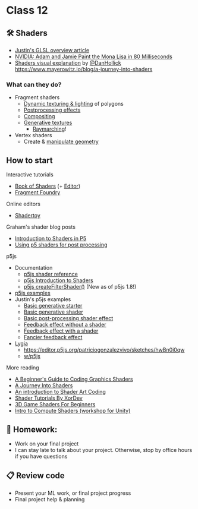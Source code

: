 # Class 12

## 🛠️ Shaders

* [Justin's GLSL overview article](https://github.com/cacheflowe/haxademic/blob/master/guides/shaders-intro.md)
* [NVIDIA: Adam and Jamie Paint the Mona Lisa in 80 Milliseconds](https://www.youtube.com/watch?v=WmW6SD-EHVY)
* [Shaders visual explanation](https://typefully.com/DanHollick/gpnhhud) by [@DanHollick](https://twitter.com/DanHollick/status/1603370500306018304)
https://www.mayerowitz.io/blog/a-journey-into-shaders

### What can they do?

* Fragment shaders
  * [Dynamic texturing & lighting](https://threejs.org/examples/#webgl_materials_bumpmap) of polygons
  * [Postprocessing effects](https://filters.pixijs.download/main/demo/index.html)
  * [Compositing](https://filters.pixijs.download/main/demo/index.html)
  * [Generative textures](https://www.shadertoy.com/view/XtyXzw)
    * [Raymarching](https://www.shadertoy.com/view/Xds3zN)!
* Vertex shaders
  * Create & [manipulate geometry](https://www.instagram.com/p/CfHwxRGlpod/)

## How to start

Interactive tutorials

* [Book of Shaders](http://thebookofshaders.com/) (+ [Editor](http://editor.thebookofshaders.com/))
* [Fragment Foundry](http://hughsk.io/fragment-foundry/)

Online editors

* [Shadertoy](http://shadertoy.com)

Graham's shader blog posts

* [Introduction to Shaders in P5](https://graha.ms/posts/blog/2022-11-01-introduction-to-shaders-in-p5/)
* [Using p5 shaders for post processing](https://graha.ms/posts/blog/2022-11-10-using-p5-shaders-for-post-processing/)

p5js

* Documentation
  * [p5js shader reference](https://p5js.org/reference/#/p5/shader)
  * [p5js Introduction to Shaders](https://p5js.org/learn/getting-started-in-webgl-shaders.html)
  * [p5js createFilterShader()](https://p5js.org/reference/#/p5/createFilterShader) (New as of p5js 1.8!)
* [p5js examples](https://github.com/aferriss/p5jsShaderExamples)
* Justin's p5js examples
  * [Basic generative starter](https://editor.p5js.org/cacheflowe/sketches/ha6wfUQHS)
  * [Basic generative shader](https://editor.p5js.org/cacheflowe/sketches/ml0ubsQhB)
  * [Basic post-processing shader effect](https://editor.p5js.org/cacheflowe/sketches/K8LFvt_D2)
  * [Feedback effect without a shader](https://editor.p5js.org/cacheflowe/sketches/RMfzMUdhc)
  * [Feedback effect with a shader](https://editor.p5js.org/cacheflowe/sketches/TKFuqnxVE)
  * [Fancier feedback effect](https://editor.p5js.org/cacheflowe/sketches/8aCDXu1cU)
* [Lygia](https://lygia.xyz/)
  * https://editor.p5js.org/patriciogonzalezvivo/sketches/hwBn0i0qw
  * [w/p5js](https://editor.p5js.org/patriciogonzalezvivo/sketches)

More reading

* [A Beginner's Guide to Coding Graphics Shaders](https://gamedevelopment.tutsplus.com/tutorials/a-beginners-guide-to-coding-graphics-shaders--cms-23313)
* [A Journey Into Shaders](https://www.mayerowitz.io/blog/a-journey-into-shaders)
* [An introduction to Shader Art Coding](https://www.youtube.com/watch?v=f4s1h2YETNY)
* [Shader Tutorials By XorDev](https://mini.gmshaders.com/)
* [3D Game Shaders For Beginners](https://github.com/lettier/3d-game-shaders-for-beginners)
* [Intro to Compute Shaders (workshop for Unity)](https://paprika.studio/workshops/compute/index.html)

## 📝 Homework:

* Work on your final project
* I can stay late to talk about your project. Otherwise, stop by office hours if you have questions

## 📋 Review code

* Present your ML work, or final project progress
* Final project help & planning
